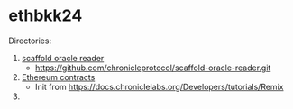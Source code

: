 # ethbkk24

Directories:
1. [scaffold oracle reader](./scaffold-oracle-reader)
   - https://github.com/chronicleprotocol/scaffold-oracle-reader.git
2. [Ethereum contracts](./contracts)
   - Init from https://docs.chroniclelabs.org/Developers/tutorials/Remix
3. 